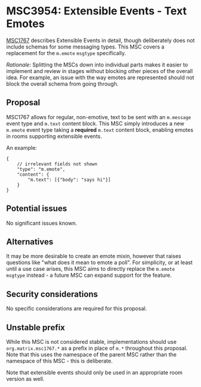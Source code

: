 # MSC3954: Extensible Events - Text Emotes

[MSC1767](https://github.com/matrix-org/matrix-doc/pull/1767) describes Extensible Events in detail,
though deliberately does not include schemas for some messaging types. This MSC covers a replacement
for the `m.emote` `msgtype` specifically.

*Rationale*: Splitting the MSCs down into individual parts makes it easier to implement and review in
stages without blocking other pieces of the overall idea. For example, an issue with the way emotes
are represented should not block the overall schema from going through.

## Proposal

MSC1767 allows for regular, non-emotive, text to be sent with an `m.message` event type and `m.text`
content block. This MSC simply introduces a new `m.emote` event type taking a **required** `m.text`
content block, enabling emotes in rooms supporting extensible events.

An example:

```json5
{
    // irrelevant fields not shown
    "type": "m.emote",
    "content": {
        "m.text": [{"body": "says hi"}]
    }
}
```

## Potential issues

No significant issues known.

## Alternatives

It may be more desirable to create an emote mixin, however that raises questions like "what does it mean
to emote a poll". For simplicity, or at least until a use case arises, this MSC aims to directly replace
the `m.emote` `msgtype` instead - a future MSC can expand support for the feature.

## Security considerations

No specific considerations are required for this proposal.

## Unstable prefix

While this MSC is not considered stable, implementations should use `org.matrix.msc1767.*` as a prefix in
place of `m.*` throughout this proposal. Note that this uses the namespace of the parent MSC rather than
the namespace of this MSC - this is deliberate.

Note that extensible events should only be used in an appropriate room version as well.
